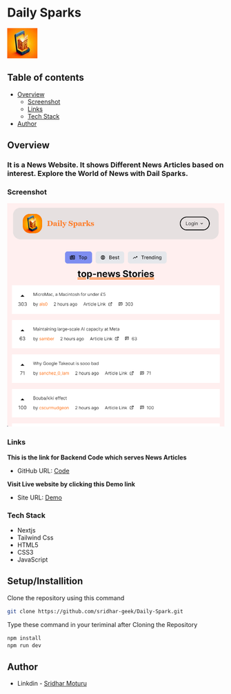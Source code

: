 # Daily Sparks

![Logo](public/Images/logo%20(2).jpg)

## Table of contents

- [Overview](#overview)
  - [Screenshot](#screenshot)
  - [Links](#links)
  - [Tech Stack](#tech-stack)
- [Author](#author)


## Overview
  ### It is a News Website. It shows Different News Articles based on interest. Explore the World of News with Dail Sparks.

### Screenshot

![](./public/Images/Screenshot.png)

### Links
**This is the link for Backend Code which serves News Articles**
- GitHub URL: [Code](https://github.com/sridhar-geek/DailySparks-Server)

**Visit Live website by clicking this Demo link**
- Site URL: [Demo](https://daily-spark.vercel.app/)

### Tech Stack
- Nextjs
- Tailwind Css
- HTML5
- CSS3
- JavaScript

## Setup/Installition
Clone the repository using this command
  ```sh
git clone https://github.com/sridhar-geek/Daily-Spark.git
```
Type these command in your teriminal after Cloning the Repository
 ```sh 
 npm install
npm run dev
 ```

## Author

- Linkdin - [Sridhar Moturu](https://www.linkedin.com/in/sridhar-moturu-b4620524b/)

